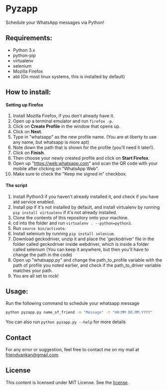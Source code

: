 # Pyzapp

Schedule your WhatsApp messages via Python!


## Requirements:

+ Python 3.x
+ python-pip
+ virtualenv
+ selenium
+ Mozilla Firefox
+ atd (On most linux systems, this is installed by default)

## How to install:

#### Setting up Firefox

1. Install Mozilla Firefox, if you don't already have it.
2. Open up a terminal emulator and run `firefox -p`.
3. Click on **Create Profile** in the window that opens up.
4. Click on **Next**.
5. Type in "whatsapp" as the new profile name. (You are at liberty to use any name, but whatsapp is more apt)
6. Note down the path that is shown for the profile (you'll need it later!).
7. Click on **Finish**.
8. Then choose your newly created profile and click on **Start Firefox**.
9. Open up "<https://web.whatsapp.com>" and scan the QR code with your mobile after clicking on "WhatsApp Web".
10. Make sure to check the "Keep me signed in" checkbox.

#### The script

1. Install Python3 if you haven't already installed it, and check if you have atd service enabled.
2. Install pip if it's not installed by default, and install virtualenv by running `pip install virtualenv` if it's not already installed.
2. Clone the contents of this repository onto your machine.
3. cd into the folder and run `virtualenv . --python=python3`.
4. Run `source bin/activate`.
5. Install selenium by running `pip install selenium`.
6. Download geckodriver, unzip it and place the 'geckodriver' file in the folder called geckodriver inside webdriver, which is inside a folder called selenium (You can keep it anywhere, but then you'll have to change the path in the code)
7. Open up "whatsapp.py" and change the path_to_profile variable with the path of profile you noted earlier, and check if the path_to_driver variable matches your path.
8. You are all set to rock!

## Usage:

Run the following command to schedule your whatsapp message

```bash
python pyzapp.py name_of_friend -m "Message" -t "HH:MM DD.MM.YYYY"
```

You can also run `python pyzapp.py --help` for more details

## Contact

For any error or suggestion, feel free to contact me on my mail at [friendyankan@gmail.com]().

## License

This content is licensed under MIT License. See the [license](https://raw.githubusercontent.com/ankan17/pyzapp/master/LICENSE).
